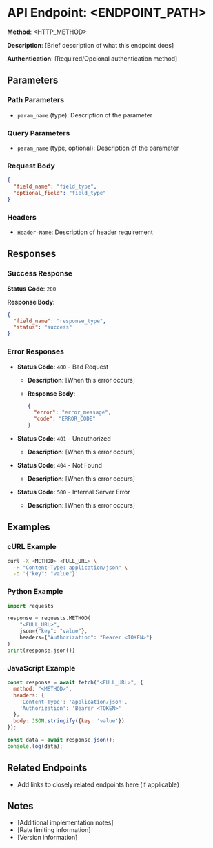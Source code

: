 # API Endpoint: <ENDPOINT_PATH>

**Method**: <HTTP_METHOD>

**Description**: [Brief description of what this endpoint does]

**Authentication**: [Required/Opcional authentication method]

## Parameters

### Path Parameters

- `param_name` (type): Description of the parameter

### Query Parameters

- `param_name` (type, optional): Description of the parameter

### Request Body

```json
{
  "field_name": "field_type",
  "optional_field": "field_type"
}
```

### Headers

- `Header-Name`: Description of header requirement

## Responses

### Success Response

**Status Code**: `200`

**Response Body**:

```json
{
  "field_name": "response_type",
  "status": "success"
}
```

### Error Responses

- **Status Code**: `400` - Bad Request
  - **Description**: [When this error occurs]
  - **Response Body**:

    ```json
    {
      "error": "error_message",
      "code": "ERROR_CODE"
    }
    ```

- **Status Code**: `401` - Unauthorized
  - **Description**: [When this error occurs]

- **Status Code**: `404` - Not Found
  - **Description**: [When this error occurs]

- **Status Code**: `500` - Internal Server Error
  - **Description**: [When this error occurs]

## Examples

### cURL Example

```bash
curl -X <METHOD> <FULL_URL> \
  -H "Content-Type: application/json" \
  -d '{"key": "value"}'
```

### Python Example

```python
import requests

response = requests.METHOD(
    "<FULL_URL>",
    json={"key": "value"},
    headers={"Authorization": "Bearer <TOKEN>"}
)
print(response.json())
```

### JavaScript Example

```javascript
const response = await fetch("<FULL_URL>", {
  method: "<METHOD>",
  headers: {
    'Content-Type': 'application/json',
    'Authorization': 'Bearer <TOKEN>'
  },
  body: JSON.stringify({key: 'value'})
});

const data = await response.json();
console.log(data);
```

## Related Endpoints

- Add links to closely related endpoints here (if applicable)

## Notes

- [Additional implementation notes]
- [Rate limiting information]
- [Version information]

